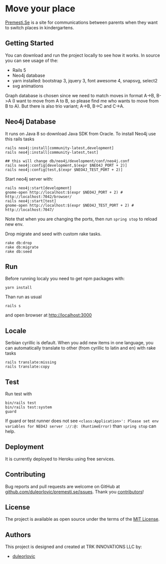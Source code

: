 # Move your place

<a href="http;//www.premesti.se">Premesti.Se</a> is a site for communications
between parents when they want to switch places in kindergartens.

## Getting Started

You can download and run the project locally to see how it works.
In source you can see usage of the:

* Rails 5
* Neo4j database
* yarn installed: bootstrap 3, jquery 3, font awesome 4, snapsvg, select2
* svg animations

Graph database is chosen since we need to match moves in format A->B, B->A
(I want to move from A to B, so please find me who wants to move from B to A).
But there is also trio variant; A->B, B->C and C->A.

## Neo4j Database

It runs on Java 8 so download Java SDK from Oracle.
To install Neo4j use this rails tasks

~~~
rails neo4j:install[community-latest,development]
rails neo4j:install[community-latest,test]

## this will change db/neo4j/development/conf/neo4j.conf
rails neo4j:config[development,$(expr $NEO4J_PORT + 2)]
rails neo4j:config[test,$(expr $NEO4J_TEST_PORT + 2)]
~~~

Start neo4j server with:

~~~
rails neo4j:start[development]
gnome-open http://localhost:$(expr $NEO4J_PORT + 2) # http://localhost:7042/browser/
rails neo4j:start[test]
gnome-open http://localhost:$(expr $NEO4J_TEST_PORT + 2) # http://localhost:7047/
~~~

Note that when you are changing the ports, then run `spring stop` to reload new
env.

Drop migrate and seed with custom rake tasks.

~~~
rake db:drop
rake db:migrate
rake db:seed
~~~

## Run

Before running localy you need to get npm packages with:

~~~
yarn install
~~~

Than run as usual

~~~
rails s
~~~

and open browser at <http://localhost:3000>

## Locale

Serbian cyrillic is default. When you add new items in one language, you can
automatically translate to other (from cyrillic to latin and en) with rake tasks

~~~
rails translate:missing
rails translate:copy
~~~

## Test

Run test with

~~~
bin/rails test
bin/rails test:system
guard
~~~

If guard or test runner does not see `<class:Application>': Please set env
variables for NEO4J server ://:@: (RuntimeError)` than `spring stop` can help.

## Deployment

It is currently deployed to Heroku using free services.

## Contributing

Bug reports and pull requests are welcome on GitHub at
[github.com/duleorlovic/premesti.se/issues].
Thank you [contributors]!

[github.com/duleorlovic/premesti.se/issues]: https://github.com/duleorlovic/premesti.se/issues
[contributors]: https://github.com/duleorlovic/premesti.se/graphs/contributors

## License

The project is available as open source under the terms of the
[MIT License](http://opensource.org/licenses/MIT).

## Authors

This project is designed and created at TRK INNOVATIONS LLC by:

* [duleorlovic](https://github.com/duleorlovic)
